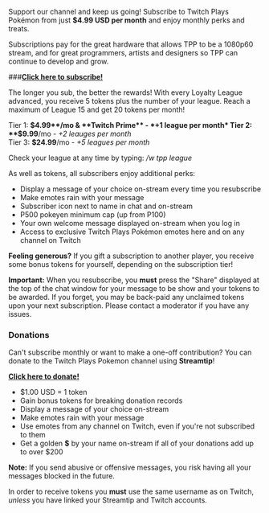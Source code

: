 Support our channel and keep us going!  Subscribe to Twitch Plays Pokémon from just **$4.99 USD per month** and enjoy monthly perks and treats.

Subscriptions pay for the great hardware that allows TPP to be a 1080p60 stream, and for great programmers, artists and designers so TPP can continue to develop and grow.

###[**Click here to subscribe!**](https://secure.twitch.tv/products/twitchplayspokemon)

The longer you sub, the better the rewards!  With every Loyalty League advanced, you receive 5 tokens plus the number of your league.  Reach a maximum of League 15 and get 20 tokens per month!

Tier 1: **$4.99**/mo & **Twitch Prime** - *+1 league per month*  
Tier 2: **$9.99**/mo - *+2 leauges per month*  
Tier 3: **$24.99**/mo - *+5 leagues per month*  

Check your league at any time by typing: */w tpp league*

As well as tokens, all subscribers enjoy additional perks:

* Display a message of your choice on-stream every time you resubscribe
* Make emotes rain with your message
* Subscriber icon next to name in chat and on-stream
* P500 pokeyen minimum cap (up from P100)
* Your own welcome message displayed on-stream when you log in
* Access to exclusive Twitch Plays Pokémon emotes here and on any channel on Twitch

**Feeling generous?** If you gift a subscription to another player, you receive some bonus tokens for yourself, depending on the subscription tier!

**Important:**  When you resubscribe, you **must** press the "Share" displayed at the top of the chat window for your message to be show and your tokens to be awarded.  If you forget, you may be back-paid any unclaimed tokens upon your next subscription.  Please contact a moderator if you have any issues.

### Donations

Can't subscribe monthly or want to make a one-off contribution?  You can donate to the Twitch Plays Pokemon channel using **Streamtip**! 

[**Click here to donate!**](https://streamtip.com/t/twitchplayspokemon)


* $1.00 USD = 1 token
* Gain bonus tokens for breaking donation records
* Display a message of your choice on-stream
* Make emotes rain with your message
* Use emotes from any channel on Twitch, even if you're not subscribed to them
* Get a golden **$** by your name on-stream if all of your donations add up to over $200

**Note:** If you send abusive or offensive messages, you risk having all your messages blocked in the future.

In order to receive tokens you **must** use the same username as on Twitch, *unless* you have linked your Streamtip and Twitch accounts.
